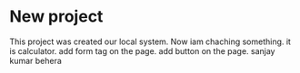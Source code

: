 # New project
 This project was created our local system.
 Now  iam chaching something.
 it is calculator.
 add form tag on the page.
 add button on the page.
sanjay
kumar
behera
